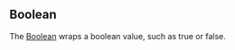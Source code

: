 Boolean
-------

The [Boolean](https://docs.oracle.com/en/java/javase/17/docs/api/java.base/java/lang/Boolean.html) wraps a boolean value, such as true or false.

